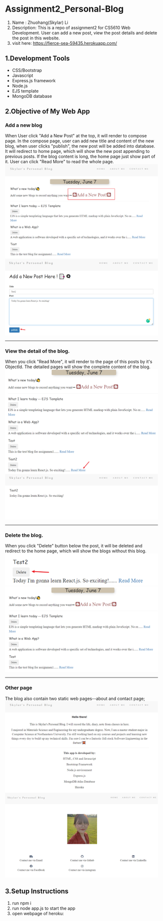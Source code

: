 # Assignment2_Personal-Blog
1. Name : Zhuohang(Skylar) Li
2. Description: This is a repo of assignment2 for CS5610 Web Development. User can add a new post, view the post details and delete the post in this website.
3. visit here: https://fierce-sea-59435.herokuapp.com/


<h2>1.Development Tools</h2>
<ul>
    <li>CSS/Bootstrap</li>
    <li>Javascript</li>
    <li>Express.js framework</li>
    <li>Node.js</li>
    <li>EJS template</li>
    <li>MongoDB database</li>
</ul>



<h2>2.Objective of My Web App</h2>
<h3>Add a new blog</h3>
When User click "Add a New Post" at the top, it will render to compose page. In the compose page, user can add new title and content
of the new blog, when user clicks "publish", the new post will be added into database. It will redirect to home page, which will show
the new post appending to previous posts.
If the blog content is long, the home page just show part of it. User can click "Read More" to read the whole page.
<img src="/public/images/demo_1.png"></img>
<img src="/public/images/demo_2.png"></img>

<hr>
<h3>View the detail of the blog.</h3>
When you click "Read More", it will render to the page of this posts by it's ObjectId. The detailed pages will show the complete content
of the blog.
<img src="/public/images/demo_3.png"></img>
<img src="/public/images/demo_4.png"></img>

<hr>
<h3>Delete the blog.</h3>
When you click "Delete" button below the post, it will be deleted and redirect to the home page, which will show the blogs without this 
blog.
<img src="/public/images/demo_5.png"></img>
<img src="/public/images/demo_6.png"></img>

<hr>
<h3>Other page</h3>
The blog also contain two static web pages--about and contact page;
<img src="/public/images/about_page.png"></img>
<img src="/public/images/contact_page.png"></img>


<h2>3.Setup Instructions</h2>
<ol>
    <li>run npm i</li>
    <li>run node app.js to start the app</li>
    <li>open webpage of heroku:</li>
</ol>




